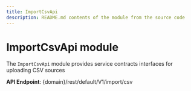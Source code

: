 ```yaml
---
title: ImportCsvApi
description: README.md contents of the module from the source code
---
```


# ImportCsvApi module

The `ImportCsvApi` module provides service contracts interfaces for uploading CSV sources

**API Endpoint**: {domain}/rest/default/V1/import/csv
